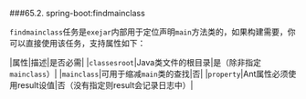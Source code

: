###65.2. spring-boot:findmainclass

`findmainclass`任务是`exejar`内部用于定位声明`main`方法类的，如果构建需要，你可以直接使用该任务，支持属性如下：

|属性|描述|是否必需|
|`classesroot`|Java类文件的根目录|是（除非指定`mainclass`）|
|`mainclass`|可用于缩减`main`类的查找|否|
|`property`|Ant属性必须使用result设值|否（没有指定则result会记录日志中）|
